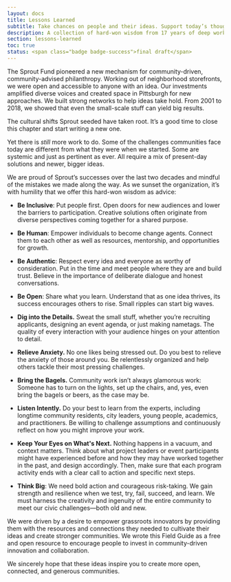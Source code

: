 ```yaml
---
layout: docs
title: Lessons Learned
subtitle: Take chances on people and their ideas. Support today’s thought-provoking change makers and tomorrow’s inventive visionaries.
description: A collection of hard-won wisdom from 17 years of deep work together with innovative people and amazing communities in Pittsburgh and beyond. Useful as a summation of all that we've learned.
section: lessons-learned
toc: true
status: <span class="badge badge-success">final draft</span>
---
```


The Sprout Fund pioneered a new mechanism for community-driven, community-advised philanthropy. Working out of neighborhood storefronts, we were open and accessible to anyone with an idea. Our investments amplified diverse voices and created space in Pittsburgh for new approaches. We built strong networks to help ideas take hold. From 2001 to 2018, we showed that even the small-scale stuff can yield big results.

The cultural shifts Sprout seeded have taken root. It’s a good time to close this chapter and start writing a new one.

Yet there is _still_ more work to do. Some of the challenges communities face today are different from what they were when we started. Some are systemic and just as pertinent as ever. All require a mix of present-day solutions and newer, bigger ideas.

We are proud of Sprout’s successes over the last two decades and mindful of the mistakes we made along the way. As we sunset the organization, it’s with humility that we offer this hard-won wisdom as advice:

- **Be Inclusive**: Put people first. Open doors for new audiences and lower the barriers to participation. Creative solutions often originate from diverse perspectives coming together for a shared purpose.

- **Be Human**: Empower individuals to become change agents. Connect them to each other as well as resources, mentorship, and opportunities for growth.

- **Be Authentic**: Respect every idea and everyone as worthy of consideration. Put in the time and meet people where they are and build trust. Believe in the importance of deliberate dialogue and honest conversations.

- **Be Open**: Share what you learn. Understand that as one idea thrives, its success encourages others to rise. Small ripples can start big waves.

- **Dig into the Details.** Sweat the small stuff, whether you’re recruiting applicants, designing an event agenda, or just making nametags. The quality of every interaction with your audience hinges on your attention to detail.  

- **Relieve Anxiety.** No one likes being stressed out. Do you best to relieve the anxiety of those around you. Be relentlessly organized and help others tackle their most pressing challenges.

- **Bring the Bagels.** Community work isn’t always glamorous work: Someone has to turn on the lights, set up the chairs, and, yes, even bring the bagels or beers, as the case may be.

- **Listen Intently.** Do your best to learn from the experts, including longtime community residents, city leaders, young people, academics, and practitioners. Be willing to challenge assumptions and continuously reflect on how you might improve your work.

- **Keep Your Eyes on What's Next.** Nothing happens in a vacuum, and context matters. Think about what project leaders or event participants might have experienced before and how they may have worked together in the past, and design accordingly. Then, make sure that each program activity ends with a clear call to action and specific next steps.

- **Think Big**: We need bold action and courageous risk-taking. We gain strength and resilience when we test, try, fail, succeed, and learn. We must harness the creativity and ingenuity of the entire community to meet our civic challenges—both old and new.

We were driven by a desire to empower grassroots innovators by providing them with the resources and connections they needed to cultivate their ideas and create stronger communities. We wrote this Field Guide as a free and open resource to encourage people to invest in community-driven innovation and collaboration.

We sincerely hope that these ideas inspire you to create more open, connected, and generous communities.
